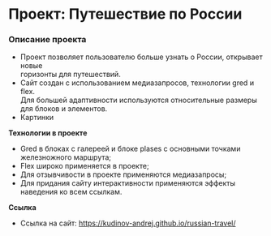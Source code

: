 # Проект: Путешествие по России

### Описание проекта
* Проект позволяет пользователю больше узнать о России, открывает новые  
горизонты для путешествий.
* Сайт создан с использованием медиазапросов, технологии gred и flex.  
Для большей адаптивности используются относительные размеры для блоков и элементов.
* Картинки

**Технологии в проекте**

* Gred в блоках с галереей и блоке plases с основными точками железножного маршрута;
* Flex широко применяется в проекте;
* Для отзывчивости в проекте применяются медиазапросы;
* Для придания сайту интерактивности применяются эффекты наведения ко всем ссылкам.


**Ссылка**

* Ссылка на сайт: https://kudinov-andrej.github.io/russian-travel/


